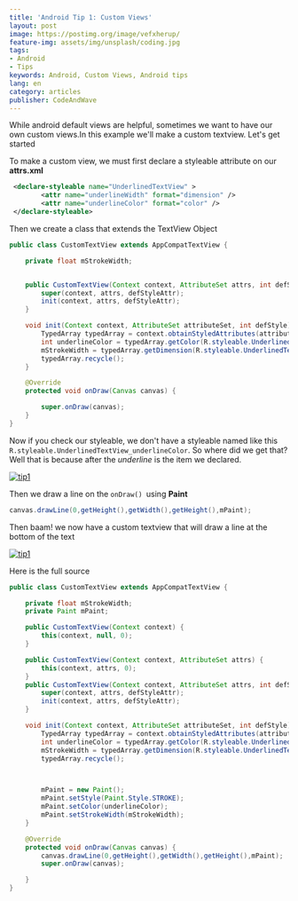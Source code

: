 ```yaml
---
title: 'Android Tip 1: Custom Views'
layout: post
image: https://postimg.org/image/vefxherup/
feature-img: assets/img/unsplash/coding.jpg
tags:
- Android
- Tips
keywords: Android, Custom Views, Android tips
lang: en
category: articles
publisher: CodeAndWave
---
```


While android default views are helpful, sometimes we want to have our own custom views.In this example we'll make a custom textview. Let's get started

To make a custom view, we must first declare a styleable attribute on our **attrs.xml**

``` xml
 <declare-styleable name="UnderlinedTextView" >
        <attr name="underlineWidth" format="dimension" />
        <attr name="underlineColor" format="color" />
 </declare-styleable>
```

Then we create a class that extends the TextView Object


``` java
public class CustomTextView extends AppCompatTextView {

    private float mStrokeWidth;


    public CustomTextView(Context context, AttributeSet attrs, int defStyleAttr) {
        super(context, attrs, defStyleAttr);
        init(context, attrs, defStyleAttr);
    }

    void init(Context context, AttributeSet attributeSet, int defStyle){
        TypedArray typedArray = context.obtainStyledAttributes(attributeSet, R.styleable.UnderlinedTextView, defStyle, 0);
        int underlineColor = typedArray.getColor(R.styleable.UnderlinedTextView_underlineColor, 0xFFFF0000);
        mStrokeWidth = typedArray.getDimension(R.styleable.UnderlinedTextView_underlineWidth, getWidth());
        typedArray.recycle();
    }

    @Override
    protected void onDraw(Canvas canvas) {

        super.onDraw(canvas);
    }
}
```

Now if you check our styleable, we don't have a styleable named like this `R.styleable.UnderlinedTextView_underlineColor`. So where did we get that? Well that is because after the *underline* is the item we declared.

[![tip1]({{site.baseurl}}/assets/img/blog/tip1.png)]({{site.baseurl}}/assets/img/blog/tip1.png)

Then we draw a line on the `onDraw() `using **Paint**

``` java
canvas.drawLine(0,getHeight(),getWidth(),getHeight(),mPaint);
```

Then baam! we now have a custom textview that will draw a line at the bottom of the text

[![tip1]({{site.baseurl}}/assets/img/blog/sstips1.png)]({{site.baseurl}}/assets/img/blog/sstips1.png)

Here is the full source


``` java
public class CustomTextView extends AppCompatTextView {

    private float mStrokeWidth;
    private Paint mPaint;

    public CustomTextView(Context context) {
        this(context, null, 0);
    }

    public CustomTextView(Context context, AttributeSet attrs) {
        this(context, attrs, 0);
    }
    public CustomTextView(Context context, AttributeSet attrs, int defStyleAttr) {
        super(context, attrs, defStyleAttr);
        init(context, attrs, defStyleAttr);
    }

    void init(Context context, AttributeSet attributeSet, int defStyle){
        TypedArray typedArray = context.obtainStyledAttributes(attributeSet, R.styleable.UnderlinedTextView, defStyle, 0);
        int underlineColor = typedArray.getColor(R.styleable.UnderlinedTextView_underlineColor, 0xFFFF0000);
        mStrokeWidth = typedArray.getDimension(R.styleable.UnderlinedTextView_underlineWidth, getWidth());
        typedArray.recycle();



        mPaint = new Paint();
        mPaint.setStyle(Paint.Style.STROKE);
        mPaint.setColor(underlineColor);
        mPaint.setStrokeWidth(mStrokeWidth);
    }

    @Override
    protected void onDraw(Canvas canvas) {
        canvas.drawLine(0,getHeight(),getWidth(),getHeight(),mPaint);
        super.onDraw(canvas);

    }
}
```